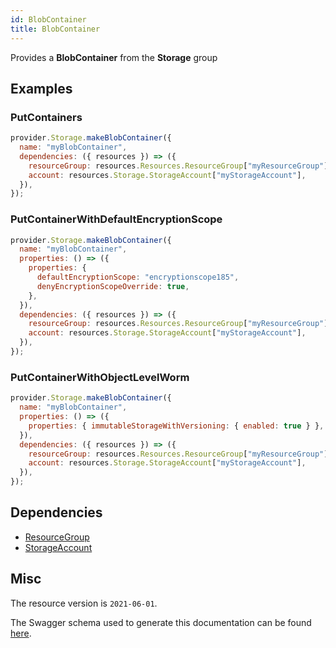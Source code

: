 ```yaml
---
id: BlobContainer
title: BlobContainer
---
```

Provides a **BlobContainer** from the **Storage** group
## Examples
### PutContainers
```js
provider.Storage.makeBlobContainer({
  name: "myBlobContainer",
  dependencies: ({ resources }) => ({
    resourceGroup: resources.Resources.ResourceGroup["myResourceGroup"],
    account: resources.Storage.StorageAccount["myStorageAccount"],
  }),
});

```

### PutContainerWithDefaultEncryptionScope
```js
provider.Storage.makeBlobContainer({
  name: "myBlobContainer",
  properties: () => ({
    properties: {
      defaultEncryptionScope: "encryptionscope185",
      denyEncryptionScopeOverride: true,
    },
  }),
  dependencies: ({ resources }) => ({
    resourceGroup: resources.Resources.ResourceGroup["myResourceGroup"],
    account: resources.Storage.StorageAccount["myStorageAccount"],
  }),
});

```

### PutContainerWithObjectLevelWorm
```js
provider.Storage.makeBlobContainer({
  name: "myBlobContainer",
  properties: () => ({
    properties: { immutableStorageWithVersioning: { enabled: true } },
  }),
  dependencies: ({ resources }) => ({
    resourceGroup: resources.Resources.ResourceGroup["myResourceGroup"],
    account: resources.Storage.StorageAccount["myStorageAccount"],
  }),
});

```
## Dependencies
- [ResourceGroup](../Resources/ResourceGroup.md)
- [StorageAccount](../Storage/StorageAccount.md)
## Misc
The resource version is `2021-06-01`.

The Swagger schema used to generate this documentation can be found [here](https://github.com/Azure/azure-rest-api-specs/tree/main/specification/storage/resource-manager/Microsoft.Storage/stable/2021-06-01/blob.json).

